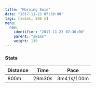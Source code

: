 ```yaml
---
title: "Morning Swim"
date: "2017-11-23 07:30:00"
tags: [swims, 800 m]
menu:
  nav:
    identifier: "2017-11-23 07:30:00"
    parent: "swims"
    weight: 130
---
```


### Stats

| Distance | Time | Pace |
|----------|------|------|
|800m|29m30s|3m41s/100m|
